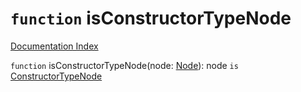 # `function` isConstructorTypeNode

[Documentation Index](../README.md)

`function` isConstructorTypeNode(node: [Node](../private.interface.Node/README.md)): node `is` [ConstructorTypeNode](../private.interface.ConstructorTypeNode/README.md)